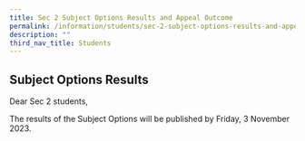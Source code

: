 ```yaml
---
title: Sec 2 Subject Options Results and Appeal Outcome
permalink: /information/students/sec-2-subject-options-results-and-appeal-outcome/
description: ""
third_nav_title: Students
---
```

Subject Options Results
-----------------------

Dear Sec 2 students,  

The results of the Subject Options will be published by Friday, 3 November 2023.